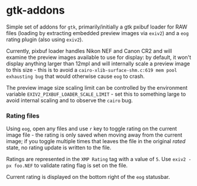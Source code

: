 # gtk-addons
Simple set of addons for `gtk`, primarily/initially a gtk pxibuf loader for RAW files (loading by extracting embedded preview images via `exiv2`) and a `eog` rating plugin (also using `exiv2`).

Currently, pixbuf loader handles Nikon NEF and Canon CR2 and will examine the preview images available to use for display:  by default, it won't display anything larger than 12mpl and will internally scale a preview image to this size - this is to avoid a `cairo-xlib-surface-shm.c:619 mem pool exhausting bug` that would otherwise cause `eog` to crash.

The preview image size scaling limit can be controlled by the environment variable `EXIV2_PIXBUF_LOADER_SCALE_LIMIT` - set this to something large to avoid internal scaling and to observe the `cairo` bug.


### Rating files
Using `eog`, open any files and use `r` key to toggle rating on the current image file - the rating is only saved when moving away from the current image;  if you toggle multiple times that leaves the file in the original _rated_ state, no rating update is written to the file.

Ratings are represented in the `XMP Rating` tag with a value of `5`.  Use `exiv2 -px foo.NEF` to validate rating flag is set on the file.

Current rating is displayed on the bottom right of the `eog` statusbar.

